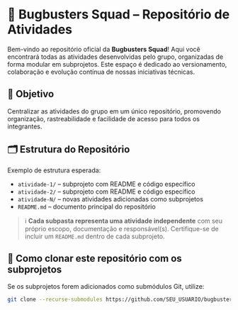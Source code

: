 # 🐞 Bugbusters Squad – Repositório de Atividades

Bem-vindo ao repositório oficial da **Bugbusters Squad**! Aqui você encontrará todas as atividades desenvolvidas pelo grupo, organizadas de forma modular em subprojetos. 
Este espaço é dedicado ao versionamento, colaboração e evolução contínua de nossas iniciativas técnicas.

## 🎯 Objetivo

Centralizar as atividades do grupo em um único repositório, promovendo organização, rastreabilidade e facilidade de acesso para todos os integrantes.

## 🗂️ Estrutura do Repositório

Exemplo de estrutura esperada:

- `atividade-1/` – subprojeto com README e código específico  
- `atividade-2/` – subprojeto com README e código específico  
- `atividade-N/` – novas atividades adicionadas como subprojetos  
- `README.md` – documento principal do repositório

> ℹ️ **Cada subpasta representa uma atividade independente** com seu próprio escopo, documentação e responsável(s). Certifique-se de incluir um `README.md` dentro de cada subprojeto.

## 🚀 Como clonar este repositório com os subprojetos

Se os subprojetos forem adicionados como submódulos Git, utilize:

```bash
git clone --recurse-submodules https://github.com/SEU_USUARIO/bugbusters-squad.git
